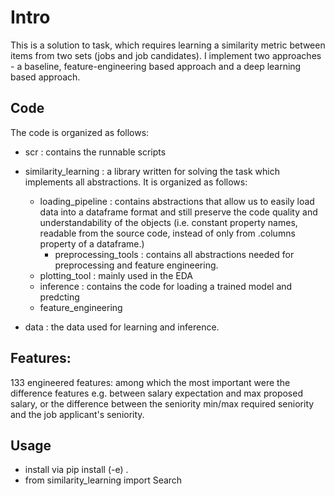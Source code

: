 # Intro
This is a solution to task, which requires learning a similarity metric
between items from two sets (jobs and job candidates). I implement two
approaches - a baseline, feature-engineering based approach and a deep 
learning based approach. 

## Code
The code is organized as follows:
- scr : contains the runnable scripts
- similarity_learning : a library written for solving the task which
implements all abstractions. It is organized as follows:
    - loading_pipeline : contains abstractions that allow us to easily
  load data into a dataframe format and still preserve the code quality
  and understandability of the objects (i.e. constant property names,
  readable from the source code, instead of only from .columns property
  of a dataframe.)
      - preprocessing_tools : contains all abstractions needed for 
  preprocessing and feature engineering.
    - plotting_tool : mainly used in the EDA
    - inference : contains the code for loading a trained model and predcting
    - feature_engineering

- data : the data used for learning and inference.

## Features:
133 engineered features: among which the most important were the difference
features e.g. between salary expectation and max proposed salary, or the
difference between the seniority min/max required seniority and the job
applicant's seniority.

## Usage
- install via pip install (-e) .
- from similarity_learning import Search